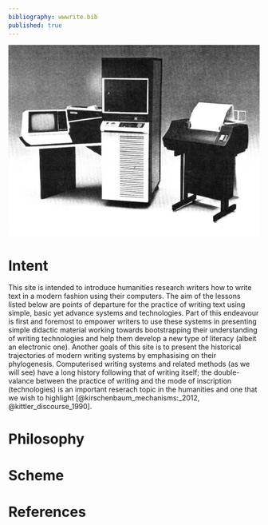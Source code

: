 ```yaml
---
bibliography: wwwrite.bib
published: true
---
```


![](img/DSP6.png)

# Intent

This site is intended to introduce humanities research writers how to write text in a modern fashion using their computers. The aim of the lessons listed below  are points of departure for the practice of writing text using simple, basic yet advance systems and technologies. Part of this endeavour is first and foremost to empower writers to use these systems in presenting simple didactic material working towards bootstrapping their understanding of writing technologies and help them develop a new type of literacy (albeit an electronic one). Another goals of this site is to present the historical trajectories of modern writing systems by emphasising on their phylogenesis. Computerised writing systems and related methods (as we will see) have a long history following that of writing itself; the double-valance between the practice of writing and the mode of inscription (technologies) is an important reserach topic in the humanities and one that we wish to highlight [@kirschenbaum_mechanisms:_2012, @kittler_discourse_1990].

# Philosophy 

# Scheme

# References